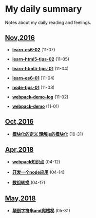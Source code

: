# My daily summary
Notes about my daily reading and feelings.

## [Nov,2016](2016/Nov/)

- **[learn-es6-02](2016/Nov/7th/learn-es6-02.md)** (11-07)

- **[learn-html5-tips-02](2016/Nov/5th/learn-html5-tips-02.md)** (11-05)

- **[learn-html5-tips-01](2016/Nov/4th/learn-html5-tips-01.md)** (11-04)

- **[learn-es6-01](2016/Nov/4th/learn-es6-01.md)** (11-04)

- **[node-tips-01](2016/Nov/3rd/node-tips-01.md)** (11-03)

- **[webpack-demo-log](2016/Nov/2nd/webpack-log.md)** (11-02) 

- **[webpack-demo](2016/Nov/2nd/webpack-log.md)** (11-01)



## [Oct,2016](2016/Oct/)

- **[模块化的定义 理解js的模块化](2016/Oct/31st/module.md)** (10-31)

## [Apr,2018](2018/Apr/)

- **[webpack知识点](2018/Apr/webpack知识点.md)** (04-12)

- **[开发一个node应用](2018/Apr/开发一个node应用.md)** (04-14)

- **[数组转换](2018/Apr/数组转换.md)** (04-17)

## [May,2018](2018/May/)

- **[颠倒字符串and爬楼梯](2018/May/颠倒字符串and爬楼梯.md)** (05-31)

